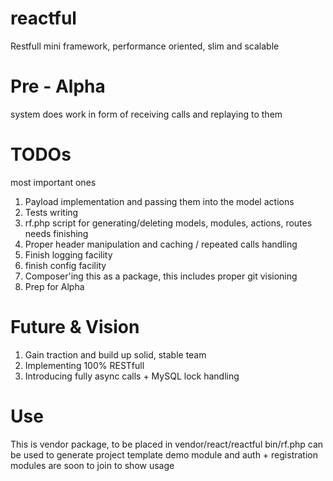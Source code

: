 # reactful
Restfull mini framework, performance oriented, slim and scalable

# Pre - Alpha
system does work in form of receiving calls and replaying to them

# TODOs
most important ones

1. Payload implementation and passing them into the model actions
2. Tests writing
3. rf.php script for generating/deleting models, modules, actions, routes needs finishing
4. Proper header manipulation and caching / repeated calls handling
5. Finish logging facility
6. finish config facility
7. Composer'ing this as a package, this includes proper git visioning
8. Prep for Alpha

# Future & Vision
1. Gain traction and build up solid, stable team
2. Implementing 100% RESTfull
3. Introducing fully async calls + MySQL lock handling

# Use
This is vendor package, to be placed in vendor/react/reactful
bin/rf.php can be used to generate project template
demo module and auth + registration modules are soon to join to show usage


